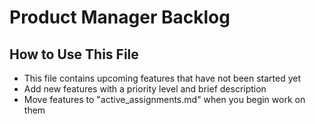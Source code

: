 # Product Manager Backlog

## How to Use This File
- This file contains upcoming features that have not been started yet
- Add new features with a priority level and brief description
- Move features to "active_assignments.md" when you begin work on them
